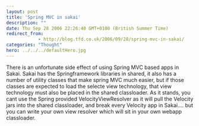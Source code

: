 ```yaml
---
layout: post
title: 'Spring MVC in sakai'
description: ""
date: Thu Sep 28 2006 22:26:40 GMT+0100 (British Summer Time)
redirect_from: 
            - http://blog.tfd.co.uk/2006/09/28/spring-mvc-in-sakai/
categories: "Thought"
hero: ../../../defaultHero.jpg
---
```

There is an unfortunate side effect of using Spring MVC based apps in Sakai. Sakai has the Springframework libraries in shared, it also has a number of utility classes that make spring MVC much easier, but if those classes are expected to load the selecte view technology, that view technology must also be placed in the shared classloader. As it stands, you cant use the Spring provided VelocityViewResolver as it will pull the Velocity jars into the shared classloader, and break every Velocity app in Sakai.... but you can write your own view resolver which will sit in your own webapp classloader.
